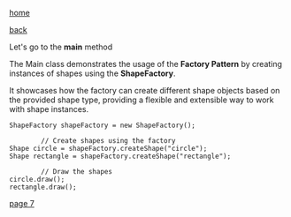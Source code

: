 [home](./page01.md)

[back](./page05.md)

Let's go to the **main** method


The Main class demonstrates the usage of the **Factory Pattern** by creating instances of shapes using the **ShapeFactory**. 

It showcases how the factory can create different shape objects based on the provided shape type, providing a flexible and extensible way to work with shape instances.

```
ShapeFactory shapeFactory = new ShapeFactory();

        // Create shapes using the factory
Shape circle = shapeFactory.createShape("circle");
Shape rectangle = shapeFactory.createShape("rectangle");

        // Draw the shapes
circle.draw();
rectangle.draw();
```

[page 7](./page07.md)
